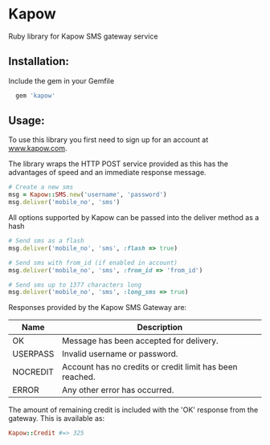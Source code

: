# Kapow

Ruby library for Kapow SMS gateway service

## Installation:

Include the gem in your Gemfile

```ruby
  gem 'kapow'
```

## Usage:

To use this library you first need to sign up for an account at www.kapow.com.

The library wraps the HTTP POST service provided as this has the advantages of
speed and an immediate response message.

```ruby
# Create a new sms
msg = Kapow::SMS.new('username', 'password')
msg.deliver('mobile_no', 'sms')
```

All options supported by Kapow can be passed into the deliver method as a hash

```ruby
# Send sms as a flash
msg.deliver('mobile_no', 'sms', :flash => true)

# Send sms with from_id (if enabled in account)
msg.deliver('mobile_no', 'sms', :from_id => 'from_id')

# Send sms up to 1377 characters long
msg.deliver('mobile_no', 'sms', :long_sms => true)
```

Responses provided by the Kapow SMS Gateway are:

| Name     | Description
---------- | -----------
| OK       | Message has been accepted for delivery.
| USERPASS | Invalid username or password. 
| NOCREDIT | Account has no credits or credit limit has been reached.
| ERROR    | Any other error has occurred.

The amount of remaining credit is included with the 'OK' response from the gateway. This is available as:

```ruby
Kapow::Credit #=> 325
```
